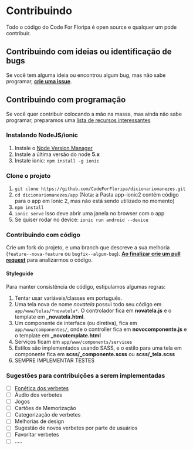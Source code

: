 # Contribuindo

Todo o código do Code For Floripa é open source e qualquer um pode contribuir.

## Contribuindo com ideias ou identificação de bugs

Se você tem alguma ideia ou encontrou algum bug, mas não sabe programar, **[crie uma issue](https://github.com/CodeForFloripa/dicionariomanezes/issues)**.

## Contribuindo com programação

Se você quer contribuir colocando a mão na massa, mas ainda não sabe programar, preparamos uma [lista de recursos interessantes](RESOURCES.md)


### Instalando NodeJS/ionic

1. Instale o [Node Version Manager](https://github.com/creationix/nvm)
2. Instale a última versão do node **5.x**
3. Instale ionic: `npm install -g ionic`

### Clone o projeto
1. `git clone https://github.com/CodeForFloripa/dicionariomanezes.git`
2. `cd dicionariomanezes/app` (Nota: a Pasta app-ionic2 contém código para o app em Ionic 2, mas não está sendo utilizado no momento)
3. `npm install`
4. `ionic serve` Isso deve abrir uma janela no browser com o app
5. Se quiser rodar no device: `ionic run android --device`

### Contribuindo com código
Crie um fork do projeto, e uma branch que descreve a sua melhoria (`feature--nova-feature` ou `bugfix--algum-bug`). **[Ao finalizar crie um pull request](https://help.github.com/articles/creating-a-pull-request/)** para analizarmos o código.

#### Styleguide

Para manter consistência de código, estipulamos algumas regras:

1. Tentar usar variáveis/classes em português.
2. Uma tela nova de nome *novatela* possui todo seu código em `app/www/telas/*novatela*`. O controlador fica em **novatela.js** e o template em **\_novatela.html**.
3. Um componente de interface (ou diretiva), fica em `app/www/componentes/`, onde o controller fica em **novocomponente.js** e o template em **\_novotemplate.html**
4. Serviços ficam em `app/www/components/services`
5. Estilos são implementados usando SASS, e o estilo para uma tela em componente fica em **scss/\_componente.scss** ou **scss/\_tela.scss**
6. SEMPRE IMPLEMENTAR TESTES



### Sugestões para contribuições a serem implementadas
- [ ] [Fonética dos  verbetes](https://pt.m.wikipedia.org/wiki/Alfabeto_fon%C3%A9tico_internacional)
- [ ] Áudio dos verbetes
- [ ] Jogos
- [ ] Cartões de Memorização
- [ ] Categorização de verbetes
- [ ] Melhorias de design
- [ ] Sugestão de novos verbetes por parte de usuários
- [ ] Favoritar verbetes
- [ ] .....
